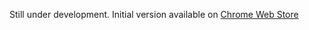 Still under development. Initial version available on [Chrome Web Store](https://chrome.google.com/webstore/detail/tab-sketch/aaehojfphgdpkelaoojecodjeoeoimpm)
